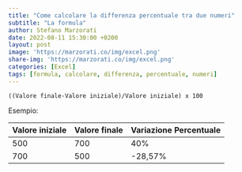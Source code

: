 ```yaml
---
title: "Come calcolare la differenza percentuale tra due numeri"
subtitle: "La formula"
author: Stefano Marzorati
date: 2022-08-11 15:30:00 +0200
layout: post
image: 'https://marzorati.co/img/excel.png'
share-img: 'https://marzorati.co/img/excel.png'
categories: [Excel]
tags: [formula, calcolare, differenza, percentuale, numeri]
---
```

```
((Valore finale-Valore iniziale)/Valore iniziale) x 100
```

Esempio:   

| Valore iniziale | Valore finale | Variazione Percentuale |
| --------------- | ------------- | ---------------------- |
| 500 | 700 | 40% |
| 700 | 500 | -28,57% |	  
